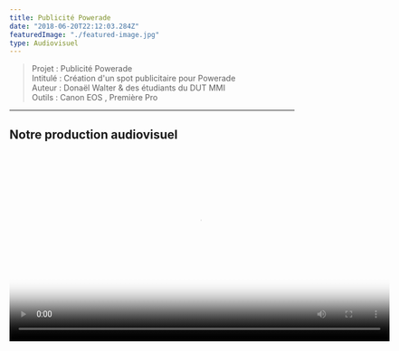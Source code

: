 ```yaml
---
title: Publicité Powerade
date: "2018-06-20T22:12:03.284Z"
featuredImage: "./featured-image.jpg"
type: Audiovisuel
---
```

>Projet : Publicité Powerade<br>
>Intitulé : Création d'un spot publicitaire pour Powerade<br>
>Auteur : Donaël Walter & des étudiants du DUT MMI<br>
>Outils : Canon EOS , Première Pro<br>
----------------------------------------------------------

## Notre production audiovisuel
<center>
<video style="width:70vw;" controls poster="./featured-image.jpg">
  <source src="pub.mp4"></source>
</video>
</center>
